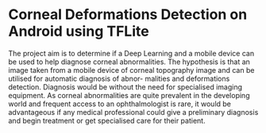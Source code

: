# Corneal Deformations Detection on Android using TFLite 
The project aim is to determine if a Deep Learning and a mobile device can be used to
help diagnose corneal abnormalities. The hypothesis is that an image taken from a mobile
device of corneal topography image and can be utilised for automatic diagnosis of abnor-
malities and deformations detection. Diagnosis would be without the need for specialised
imaging equipment. As corneal abnormalities are quite prevalent in the developing world
and frequent access to an ophthalmologist is rare, it would be advantageous if any medical
professional could give a preliminary diagnosis and begin treatment or get specialised care
for their patient.
